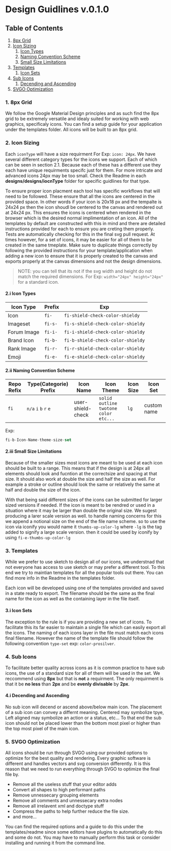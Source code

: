 # Design Guidlines v.0.1.0

## Table of Contents

1. [8px Grid](#1-8px-grid)
2. [Icon Sizing](#2-icon-sizing)
	1. [Icon Types](#2i-icon-types)
	2. [Naming Convention Scheme](#2ii-naming-convention-scheme) 
	3. [Small Size Limitations](#2iii-small-size-limitations)
3. [Templates](#3-templates)
	1. [Icon Sets](#3i-icon-sets)
4. [Sub Icons](#4-sub-icons)
	1. [Decending and Ascending](#4i-decending-and-ascending)
5. [SVGO Optimization](#5-svgo-optimization)

### 1. 8px Grid

We follow the Google Material Design principles and as such find the 8px grid to be extremely versatile and idealy suited for working with web graphics, specificaly icons. You can find a setup guide for your application under the templates folder. All icons will be built to an 8px grid.

### 2. Icon Sizing

Each `iconType` will have a size requirment For Exp: `icon: 24px`. We have several different category types for the icons we support. Each of which can be seen in section 2.1. Because each of these has a different use they each have unique requirments specifc just for them. For more intricate and advanced icons 24px may be too small. Check the Readme in each **designs/designs/iocnType** folder for specific guidlines for that type.

To ensure proper icon placment each tool has specific workflows that will need to be followed. These ensure that all the icons are centered in the provided space. In other words if your icon is 20x18 px and the tempalte is 24x24 px then the icon shoudl be centered to the canvas and rendered out at 24x24 px. This ensures the icons is centered when rendered in the browser which is the desired normal implimentation of an icon. All of the templates by default are constructed with this in mind and there are detailed instructions provided for each to ensure you are creting them properly. Tests are automatically checking for this in the final svg pull request. At times however, for a set of icons, it may be easier for all of them to be created in the same tmeplate. Make sure to duplicate things correctly by following the provided instructions for your template/application when adding a new icon to ensure that it is properly created to the canvas and exports properly at the canvas dimensions and not the design dimensions.

> NOTE: you can tell that its not if the svg width and height do not match the required dimensions. For Exp: `width="24px" height="24px"` for a standard icon.

#### 2.i Icon Types
| Icon Type  | Prefix | Exp |
| ------------- | ------------- | ------------- |
| Icon  | `fi-` | `fi-shield-check-color-shieldy` |
| Imageset  | `fi-s-`  | `fi-s-shield-check-color-shieldy`|
| Forum Image  | `fi-i-`  | `fi-i-shield-check-color-shieldy` |
| Brand Icon  | `fi-b-`  | `fi-b-shield-check-color-shieldy` |
| Rank Image  | `fi-r-`  | `fi-r-shield-check-color-shieldy` |
| Emoji  | `fi-e-`  | `fi-e-shield-check-color-shieldy` |

#### 2.ii Naming Convention Scheme

| Repo Refix | Type(Categorie) Prefix | Icon Name | Icon Theme | Icon Size | Icon Set |
|------------|------------------------|-----------|------------|-----------|----------|
| `fi`| `n/a` `i` `b` `r` `e` | user-shield-check | `solid` `outline` `twotone` `color` `etc...` | `lg` | custom name |

Exp:
```javascript
fi-b-Icon-Name-theme-size-set
```

#### 2.iii Small Size Limitations

Because of the smaller sizes most icons are meant to be used at each icon should be built to a range. This means that if the design is at 24px all elements should look and fucntion at the correctsize and spacing at that size. It should also work at double the size and half the size as well. For example a stroke or outline should look the same or relatively the same at half and double the size of the icon.

With that being said different sizes of the icons can be submitted for larger sized versions if needed. If the icon is meant to be rendred or used in a situation where it may be larger than double the original size. We sugest producing a larer scale version as well. to handle naming concerns for this we append a notional size on the end of the file name scheme. so to use the icon via iconify you would name it `thumbs-up-color-lg` where `-lg` is the tag added to signify a large scale version. then it could be used by iconify by using `fi-e-thumbs-up-color-lg`

### 3. Templates

While we prefer to use sketch to design all of our icons, we understnad that not everyone has access to use sketch or may prefer a different tool. To this end we try to maintian templates for all the popular tools out there. You can find more info in the Readme in the templates folder.

Each icon will be developed using one of the templates provided and saved in a state ready to export. The filename should be the same as the final name for the icon as well as the containing layer in the file itself.

#### 3.i Icon Sets

The exception to the rule is if you are providing a new set of icons. To facilitate this its far easier to maintain a single file which can easily export all the icons. The naming of each icons layer in the file must match each icons final filename. However the name of the template file should follow the following convention `type-set` exp: `color-prosilver`.

### 4. Sub Icons

To facilitate better quality across icons as it is common practice to have sub icons, the use of a standard size for all of them will be used in the set. We reccommend using **8px** but that is **not** a requirment. The only requirment is that it be **no less** than **2px** and be **evenly divisable** by **2px**.

#### 4.i Decending and Ascending

No sub icon will decend or ascend above/below main icon. The placement of a sub icon can convey a differnt meaning. Centered may symbolize tpye, Left aligned may symbolize an action or a status, etc... To that end the sub icon should not be placed lower than the bottom most pixel or higher than the top most pixel of the main icon.

### 5. SVGO Optimization

All icons should be run through SVGO using our provided options to optimize for the best quality and rendering. Every graphic software is different and handles vectors and svg conversion differently. It is this reason that we need to run everything through SVGO to optimize the final file by.
- Remove all the useless stuff that your editor adds
- Convert all shapes to high performant paths
- Remove unnessecary grouping elements
- Remove all comments and unnessecary extra nodes
- Remove all irrelavent xml and doctype stuff
- Compress the paths to help further reduce the file size.
- and more...

You can find the required options and a guide to do this under the templates/readme since some editors have plugins to automatically do this and some do not. You may have to manually perform this task or consider installing and running it from the command line.

